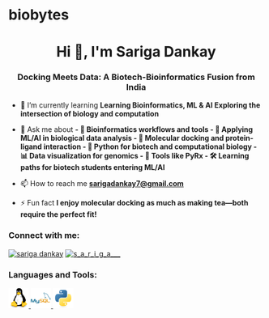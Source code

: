 # biobytes
<h1 align="center">Hi 👋, I'm Sariga Dankay</h1>
<h3 align="center">Docking Meets Data: A Biotech-Bioinformatics Fusion from India</h3>

- 🌱 I’m currently learning **Learning Bioinformatics, ML & AI Exploring the intersection of biology and computation**

- 💬 Ask me about **- 🧬 Bioinformatics workflows and tools - 🤖 Applying ML/AI in biological data analysis - 🧪 Molecular docking and protein-ligand interaction - 🧠 Python for biotech and computational biology - 📊 Data visualization for genomics - 🧰 Tools like PyRx - 🛠️ Learning paths for biotech students entering ML/AI**

- 📫 How to reach me **sarigadankay7@gmail.com**

- ⚡ Fun fact **I enjoy molecular docking as much as making tea—both require the perfect fit!**

<h3 align="left">Connect with me:</h3>
<p align="left">
<a href="https://linkedin.com/in/sariga dankay" target="blank"><img align="center" src="https://raw.githubusercontent.com/rahuldkjain/github-profile-readme-generator/master/src/images/icons/Social/linked-in-alt.svg" alt="sariga dankay" height="30" width="40" /></a>
<a href="https://instagram.com/s_a_r_i_g_a___" target="blank"><img align="center" src="https://raw.githubusercontent.com/rahuldkjain/github-profile-readme-generator/master/src/images/icons/Social/instagram.svg" alt="s_a_r_i_g_a___" height="30" width="40" /></a>
</p>

<h3 align="left">Languages and Tools:</h3>
<p align="left"> <a href="https://www.linux.org/" target="_blank" rel="noreferrer"> <img src="https://raw.githubusercontent.com/devicons/devicon/master/icons/linux/linux-original.svg" alt="linux" width="40" height="40"/> </a> <a href="https://www.mysql.com/" target="_blank" rel="noreferrer"> <img src="https://raw.githubusercontent.com/devicons/devicon/master/icons/mysql/mysql-original-wordmark.svg" alt="mysql" width="40" height="40"/> </a> <a href="https://www.python.org" target="_blank" rel="noreferrer"> <img src="https://raw.githubusercontent.com/devicons/devicon/master/icons/python/python-original.svg" alt="python" width="40" height="40"/> </a> </p>
